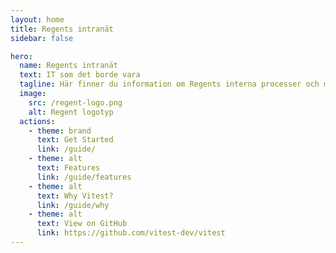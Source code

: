 ```yaml
---
layout: home
title: Regents intranät
sidebar: false

hero:
  name: Regents intranät
  text: IT som det borde vara
  tagline: Här finner du information om Regents interna processer och mer om hur Regent är som företag. Intranätet fungerar även som vår personalhandbok.
  image:
    src: /regent-logo.png
    alt: Regent logotyp
  actions:
    - theme: brand
      text: Get Started
      link: /guide/
    - theme: alt
      text: Features
      link: /guide/features
    - theme: alt
      text: Why Vitest?
      link: /guide/why
    - theme: alt
      text: View on GitHub
      link: https://github.com/vitest-dev/vitest
---
```

